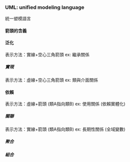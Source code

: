 
### UML: unified modeling language
統一塑模語言

#### 箭頭的含義


#### 泛化
表示方法：實線+空心三角箭頭
ex:
繼承關係

##### 實現
表示方法：虛線+空心三角箭頭
ex:
類與介面關係

#### 依賴
表示方法：虛線+箭頭 (類A指向類B)
ex:
使用關係 (依賴實體化)

##### 關聯
表示方法：實線+箭頭 (類A指向類B)
ex:
長期性關係 (全域變數)

##### 聚合

##### 組合



